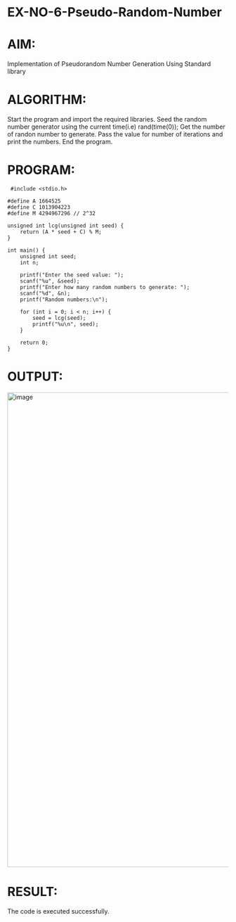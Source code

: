 # EX-NO-6-Pseudo-Random-Number

# AIM: 
Implementation of Pseudorandom Number Generation Using Standard library

# ALGORITHM:
Start the program and import the required libraries.
Seed the random number generator using the current time(i.e) rand(time(0));
Get the number of randon number to generate.
Pass the value for number of iterations and print the numbers.
End the program.

# PROGRAM:
```
 #include <stdio.h>

#define A 1664525
#define C 1013904223
#define M 4294967296 // 2^32

unsigned int lcg(unsigned int seed) {
    return (A * seed + C) % M;
}

int main() {
    unsigned int seed;
    int n;

    printf("Enter the seed value: ");
    scanf("%u", &seed);
    printf("Enter how many random numbers to generate: ");
    scanf("%d", &n);
    printf("Random numbers:\n");

    for (int i = 0; i < n; i++) {
        seed = lcg(seed);
        printf("%u\n", seed);
    }

    return 0;
}
```
# OUTPUT:
<img width="1899" height="1080" alt="image" src="https://github.com/user-attachments/assets/9487f72e-a328-429c-af90-68cdd22b927f" />

# RESULT:
The code is executed successfully.
